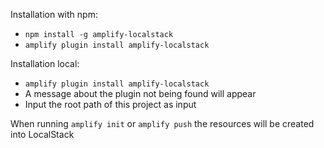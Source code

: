 Installation with npm:
- `npm install -g amplify-localstack`
- `amplify plugin install amplify-localstack`

Installation local:
- `amplify plugin install amplify-localstack`
-   A message about the plugin not being found will appear
- Input the root path of this project as input


When running `amplify init` or `amplify push` the resources will be created into LocalStack